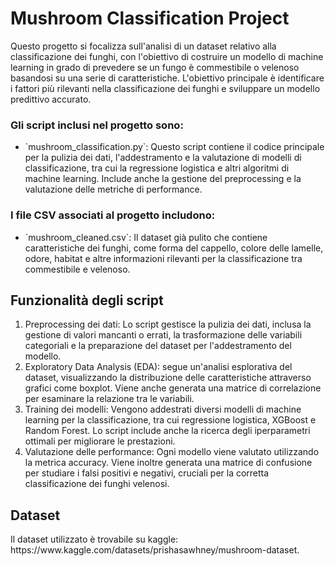 <h1>Mushroom Classification Project</h1>
Questo progetto si focalizza sull'analisi di un dataset relativo alla classificazione dei funghi, 
con l'obiettivo di costruire un modello di machine learning in grado di prevedere se un fungo è 
commestibile o velenoso basandosi su una serie di caratteristiche. L'obiettivo principale è 
identificare i fattori più rilevanti nella classificazione dei funghi e sviluppare un modello predittivo accurato.

<h3>Gli script inclusi nel progetto sono:</h3> <ul> <li>`mushroom_classification.py`: Questo script contiene 
  il codice principale per la pulizia dei dati, l'addestramento e la valutazione di modelli di classificazione, tra 
  cui la regressione logistica e altri algoritmi di machine learning. Include anche la gestione del preprocessing e 
  la valutazione delle metriche di performance.</li> </ul> <h3>I file CSV associati al progetto includono:</h3> 
  <ul> <li>`mushroom_cleaned.csv`: Il dataset già pulito che contiene caratteristiche dei funghi, come forma del 
    cappello, colore delle lamelle, odore, habitat e altre informazioni rilevanti per la classificazione tra commestibile e velenoso.</li> 
  </ul> <h2>Funzionalità degli script</h2> 
  <ol> 
    <li>Preprocessing dei dati: Lo script gestisce la pulizia dei dati, inclusa la gestione di valori mancanti o errati, 
    la trasformazione delle variabili categoriali e la preparazione del dataset per l'addestramento del modello.</li> 
    <li>Exploratory Data Analysis (EDA): segue un'analisi esplorativa del dataset, visualizzando la distribuzione delle caratteristiche attraverso grafici come boxplot. 
      Viene anche generata una matrice di correlazione per esaminare la relazione tra le variabili.</li> 
    <li>Training dei modelli: Vengono addestrati diversi modelli di machine 
        learning per la classificazione, tra cui regressione logistica, XGBoost e Random Forest. Lo script include anche la ricerca degli iperparametri ottimali 
        per migliorare le prestazioni.</li> 
    <li>Valutazione delle performance: Ogni modello viene valutato utilizzando la metrica accuracy. 
          Viene inoltre generata una matrice di confusione per studiare i falsi positivi e negativi, cruciali per la corretta classificazione dei funghi velenosi.</li> 
    </ol> 
  <h2>Dataset</h2>
  Il dataset utilizzato è trovabile su kaggle: https://www.kaggle.com/datasets/prishasawhney/mushroom-dataset.
